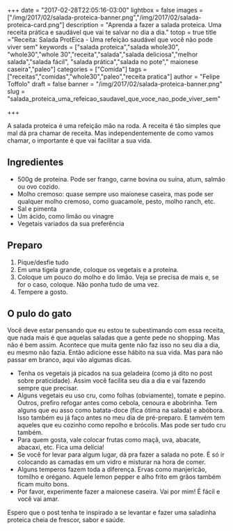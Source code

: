 +++
date = "2017-02-28T22:05:16-03:00"
lightbox = false
images = ["/img/2017/02/salada-proteica-banner.png","/img/2017/02/salada-proteica-card.png"]
description = "Aprenda a fazer a salada proteica. Uma receita prática e saudável que vai te salvar no dia a dia."
totop = true
title ="Receita: Salada ProtEica - Uma refeição saudável que você não pode viver sem"
keywords = ["salada proteica","salada whole30", "whole30","whole 30","receita","salada","salada deliciosa","melhor salada","salada fácil", "salada prática","salada no pote"," maionese caseira","paleo"]
categories = ["Comida"]
tags = ["receitas","comidas","whole30","paleo","receita pratica"]
author = "Felipe Toffolo"
draft = false
banner = "/img/2017/02/salada-proteica-banner.png"
slug = "salada_proteica_uma_refeicao_saudavel_que_voce_nao_pode_viver_sem"

+++

A salada proteica é uma refeição mão na roda.
A receita é tão simples que mal dá pra chamar de receita. Mas independentemente de como vamos chamar, o importante é que vai facilitar a sua vida.

## Ingredientes
- 500g de proteína. Pode ser frango, carne bovina ou suína, atum, salmão ou ovo cozido.
- Molho cremoso: quase sempre uso maionese caseira, mas pode ser qualquer molho cremoso, como guacamole, pesto, molho ranch, etc.
- Sal e pimenta
- Um ácido, como limão ou vinagre
- Vegetais variados da sua preferência

## Preparo
1. Pique/desfie tudo
2. Em uma tigela grande, coloque os vegetais e a proteína.
3. Coloque um pouco do molho e do limão. Veja se precisa de mais e, se for o caso, coloque. Não ponha tudo de uma vez.
4. Tempere a gosto.

## O pulo do gato
Você deve estar pensando que eu estou te subestimando com essa receita, que nada mais é que aquelas saladas que a gente pede no shopping. Mas não é bem assim. Acontece que muita gente não faz isso no seu dia a dia, eu mesmo não fazia. Então adicione esse hábito na sua vida. Mas para não passar em branco, aqui vão algumas dicas.

- Tenha os vegetais já picados na sua geladeira (como já dito no post sobre praticidade). Assim você facilita seu dia a dia e vai fazendo sempre que precisar.
- Alguns vegetais eu uso cru, como folhas (obviamente), tomate e pepino. Outros, prefiro refogar antes como cebola, cenoura e abobrinha. Tem alguns que eu asso como batata-doce (fica ótima na salada) e abóbora. Isso também eu já faço antes no meu dia de pré-preparo. E tamvém tem aqueles que eu cozinho como repolho e brócolis. Mas pode ser tudo cru também.
- Para quem gosta, vale colocar frutas como maçã, uva, abacate, abacaxi, etc. Fica uma delícia!
- Se você for levar para algum lugar, dá pra fazer a salada no pote. É só ir colocando as camadas em um vidro e misturar na hora de comer.
- Alguns temperos fazem toda a diferença. Ervas como manjericão, tomilho e orégano. Aquele lemon pepper e alho frito em grãos também ficam muito bons.
- Por favor, experimente fazer a maionese caseira. Vai por mim! É fácil e você vai amar.

Espero que o post tenha te inspirado a se levantar e fazer uma saladinha proteica cheia de frescor, sabor e saúde.
